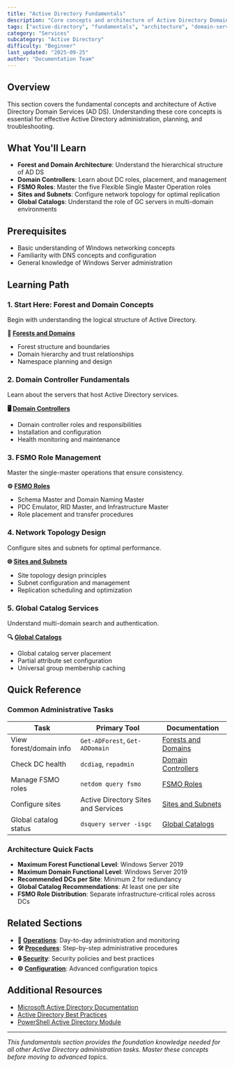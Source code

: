 ```yaml
---
title: "Active Directory Fundamentals"
description: "Core concepts and architecture of Active Directory Domain Services including forests, domains, domain controllers, and sites."
tags: ["active-directory", "fundamentals", "architecture", "domain-services"]
category: "Services"
subcategory: "Active Directory"
difficulty: "Beginner"
last_updated: "2025-09-25"
author: "Documentation Team"
---
```


## Overview

This section covers the fundamental concepts and architecture of Active Directory Domain Services (AD DS). Understanding these core concepts is essential for effective Active Directory administration, planning, and troubleshooting.

## What You'll Learn

- **Forest and Domain Architecture**: Understand the hierarchical structure of AD DS
- **Domain Controllers**: Learn about DC roles, placement, and management
- **FSMO Roles**: Master the five Flexible Single Master Operation roles
- **Sites and Subnets**: Configure network topology for optimal replication
- **Global Catalogs**: Understand the role of GC servers in multi-domain environments

## Prerequisites

- Basic understanding of Windows networking concepts
- Familiarity with DNS concepts and configuration
- General knowledge of Windows Server administration

## Learning Path

### 1. Start Here: Forest and Domain Concepts

Begin with understanding the logical structure of Active Directory.

**📖 [Forests and Domains](forests-and-domains.md)**

- Forest structure and boundaries
- Domain hierarchy and trust relationships
- Namespace planning and design

### 2. Domain Controller Fundamentals

Learn about the servers that host Active Directory services.

**🖥️ [Domain Controllers](domain-controllers.md)**

- Domain controller roles and responsibilities  
- Installation and configuration
- Health monitoring and maintenance

### 3. FSMO Role Management

Master the single-master operations that ensure consistency.

**⚙️ [FSMO Roles](fsmo-roles.md)**

- Schema Master and Domain Naming Master
- PDC Emulator, RID Master, and Infrastructure Master
- Role placement and transfer procedures

### 4. Network Topology Design

Configure sites and subnets for optimal performance.

**🌐 [Sites and Subnets](sites-and-subnets.md)**

- Site topology design principles
- Subnet configuration and management
- Replication scheduling and optimization

### 5. Global Catalog Services

Understand multi-domain search and authentication.

**🔍 [Global Catalogs](global-catalogs.md)**

- Global catalog server placement
- Partial attribute set configuration
- Universal group membership caching

## Quick Reference

### Common Administrative Tasks

| Task | Primary Tool | Documentation |
|------|-------------|---------------|
| View forest/domain info | `Get-ADForest`, `Get-ADDomain` | [Forests and Domains](forests-and-domains.md) |
| Check DC health | `dcdiag`, `repadmin` | [Domain Controllers](domain-controllers.md) |
| Manage FSMO roles | `netdom query fsmo` | [FSMO Roles](fsmo-roles.md) |
| Configure sites | Active Directory Sites and Services | [Sites and Subnets](sites-and-subnets.md) |
| Global catalog status | `dsquery server -isgc` | [Global Catalogs](global-catalogs.md) |

### Architecture Quick Facts

- **Maximum Forest Functional Level**: Windows Server 2019
- **Maximum Domain Functional Level**: Windows Server 2019
- **Recommended DCs per Site**: Minimum 2 for redundancy
- **Global Catalog Recommendations**: At least one per site
- **FSMO Role Distribution**: Separate infrastructure-critical roles across DCs

## Related Sections

- **🔧 [Operations](../operations/index.md)**: Day-to-day administration and monitoring
- **🛠️ [Procedures](../procedures/index.md)**: Step-by-step administrative procedures
- **🔒 [Security](../security/index.md)**: Security policies and best practices
- **⚙️ [Configuration](../configuration/index.md)**: Advanced configuration topics

## Additional Resources

- [Microsoft Active Directory Documentation](https://docs.microsoft.com/en-us/windows-server/identity/ad-ds/)
- [Active Directory Best Practices](https://docs.microsoft.com/en-us/windows-server/identity/ad-ds/plan/)
- [PowerShell Active Directory Module](https://docs.microsoft.com/en-us/powershell/module/addsadministration/)

---

*This fundamentals section provides the foundation knowledge needed for all other Active Directory administration tasks. Master these concepts before moving to advanced topics.*
